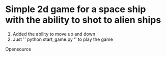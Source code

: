 # Simple 2d game for a space ship with the ability to shot to alien ships

1. Added the ability to move up and down
2. Just '' python start_game.py '' to play the game

Opensource
